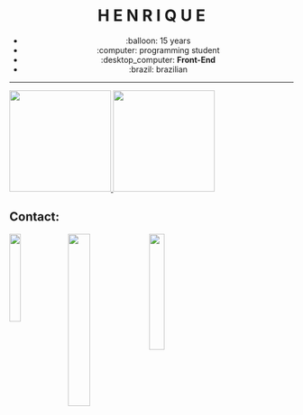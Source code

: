 <h1 align="center">H E N R I Q U E</h1>
<ul align="center">
  <li>:balloon: 15 years</li>
  <li>:computer: programming student</li>
  <li>:desktop_computer: <b>Front-End</b></li>
  <li>:brazil: brazilian</li>
</ul>


<hr>

  <a href="https://github.com/henriquecesar139">
  <img height="180em" src="https://github-readme-stats.vercel.app/api?username=henriquecesar139&show_icons=true&theme=dark&include_all_commits=true&count_private=true">
  <img height="180em" src="https://github-readme-stats.vercel.app/api/top-langs/?username=henriquecesar139&layout=compact&langs_count=7&theme=dark">
</a>

 
<h2>Contact: </h2>
<a href="mailto:henriquecesar1395@gmail.com">
  <img src="https://img.shields.io/badge/Gmail-D14836?style=for-the-badge&logo=gmail&logoColor=white" width="20%" align="left">
</a>

<a href="https://www.instagram.com/__henriquecs__/">
  <img src="https://img.shields.io/badge/Instagram-E4405F?style=for-the-badge&logo=instagram&logoColor=white" width="28%" align="left">
</a>

<a href="https://twitter.com/MRCATFAT">
  <img src="https://img.shields.io/badge/Twitter-1DA1F2?style=for-the-badge&logo=twitter&logoColor=white" width="23%" align="center">
</a>
